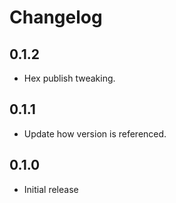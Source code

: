 # Changelog

## 0.1.2
* Hex publish tweaking. 

## 0.1.1
* Update how version is referenced. 

## 0.1.0
* Initial release
